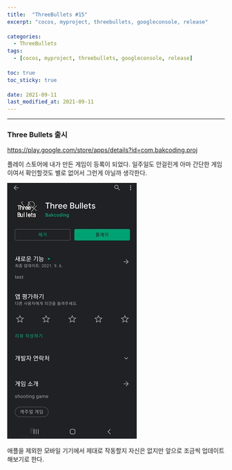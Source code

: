 ```yaml
---
title:  "ThreeBullets #15"
excerpt: "cocos, myproject, threebullets, googleconsole, release"

categories:
  - ThreeBullets
tags:
  - [cocos, myproject, threebullets, googleconsole, release]

toc: true
toc_sticky: true
 
date: 2021-09-11 
last_modified_at: 2021-09-11
---  
```


***

### Three Bullets 출시

https://play.google.com/store/apps/details?id=com.bakcoding.proj

플레이 스토어에 내가 만든 게임이 등록이 되었다. 일주일도 안걸린게 아마 간단한 게임이여서 확인할것도 별로 없어서 그런게 아닐까 생각한다.  

![PlayStore](/assets/images/20210911_Posting/1.jpg)

애플을 제외한 모바일 기기에서 제대로 작동할지 자신은 없지만 앞으로 조금씩 업데이트 해보기로 한다.  

